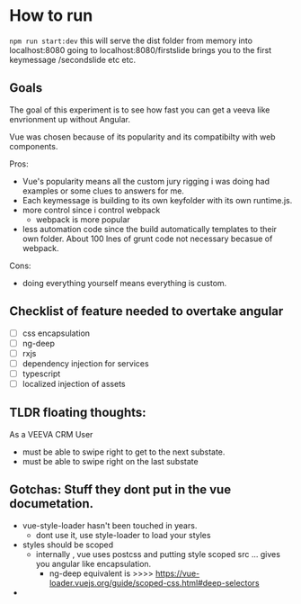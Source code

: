 # How to run

`npm run start:dev`
this will serve the dist folder from memory into localhost:8080
going to localhost:8080/firstslide brings you to the first keymessage
/secondslide etc etc.

## Goals

The goal of this experiment is to see how fast you can get a veeva like envrionment up
without Angular.

Vue was chosen because of its popularity and its compatibilty with web components.

Pros:

- Vue's popularity means all the custom jury rigging i was doing had examples or some clues to answers for me.
- Each keymessage is building to its own keyfolder with its own runtime.js.
- more control since i control webpack
  - webpack is more popular
- less automation code since the build automatically templates to their own folder. About 100 lnes of grunt code not necessary becasue of webpack.

Cons:

- doing everything yourself means everything is custom.

## Checklist of feature needed to overtake angular

- [ ] css encapsulation
- [ ] ng-deep
- [ ] rxjs
- [ ] dependency injection for services
- [ ] typescript
- [ ] localized injection of assets

## TLDR floating thoughts:

As a VEEVA CRM User

- must be able to swipe right to get to the next substate.
- must be able to swipe right on the last substate

## Gotchas: Stuff they dont put in the vue documetation.

- vue-style-loader hasn't been touched in years.
  - dont use it, use style-loader to load your styles
- styles should be scoped
  - internally , vue uses postcss and putting style scoped src ... gives you angular like encapsulation.
    - ng-deep equivalent is >>>> https://vue-loader.vuejs.org/guide/scoped-css.html#deep-selectors
-
